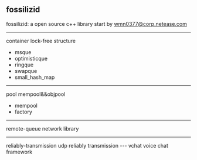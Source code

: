 ## fossilizid ##


 


fossilizid: a open source c++ library start by wmn0377@corp.netease.com

---

container lock-free structure
  

 - msque
 - optimisticque
 - ringque
 - swapque
 - small_hash_map


----------


pool mempool&&objpool

 - mempool
 - factory
  
  ---
remote-queue network library
  


----------
reliably-transmission udp reliably transmission ---
vchat voice chat framework